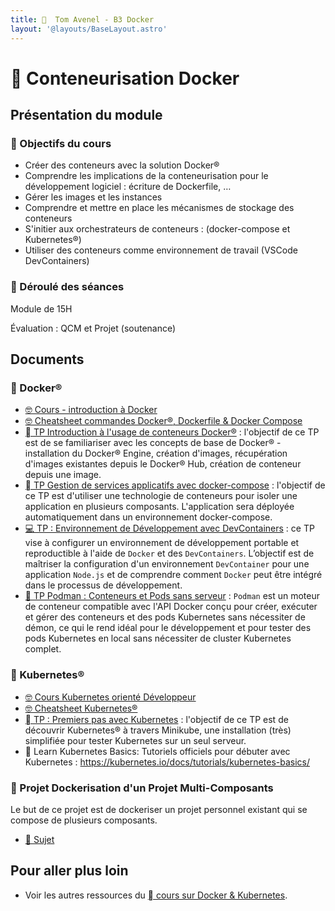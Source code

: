 ```yaml
---
title:   Tom Avenel - B3 Docker
layout: '@layouts/BaseLayout.astro'
---
```


#   Conteneurisation Docker

## Présentation du module

### 🎯 Objectifs du cours
 
- Créer des conteneurs avec la solution Docker®
- Comprendre les implications de la conteneurisation pour le développement logiciel : écriture de Dockerfile, …
- Gérer les images et les instances 
- Comprendre et mettre en place les mécanismes de stockage des conteneurs
- S'initier aux orchestrateurs de conteneurs : (docker-compose et Kubernetes®)
- Utiliser des conteneurs comme environnement de travail (VSCode DevContainers)

### 📅 Déroulé des séances

Module de 15H

Évaluation : QCM et Projet (soutenance)

## Documents

###   Docker®

- [🤓 Cours - introduction à Docker](/cours/docker/docker-cours)
- [🤓 Cheatsheet commandes Docker®, Dockerfile & Docker Compose](/cours/docker/docker-cheatsheet)
- [  TP Introduction à l'usage de conteneurs Docker®](/cours/docker/tp_docker) : l'objectif de ce TP est de se familiariser avec les concepts de base de Docker® - installation du Docker® Engine, création d'images, récupération d'images existantes depuis le Docker® Hub, création de conteneur depuis une image.
- [  TP Gestion de services applicatifs avec docker-compose](/cours/docker/tp_docker-compose) : l'objectif de ce TP est d'utiliser une technologie de conteneurs pour isoler une application en plusieurs composants. L'application sera déployée automatiquement dans un environnement docker-compose.
- [💻 TP : Environnement de Développement avec DevContainers](/cours/docker/tp_devcontainer) : ce TP vise à configurer un environnement de développement portable et reproductible à l'aide de `Docker` et des `DevContainers`. L’objectif est de maîtriser la configuration d'un environnement `DevContainer` pour une application `Node.js` et de comprendre comment `Docker` peut être intégré dans le processus de développement.
- [🚢 TP Podman : Conteneurs et Pods sans serveur](/cours/docker/tp_podman) : `Podman` est un moteur de conteneur compatible avec l'API Docker conçu pour créer, exécuter et gérer des conteneurs et des pods Kubernetes sans nécessiter de démon, ce qui le rend idéal pour le développement et pour tester des pods Kubernetes en local sans nécessiter de cluster Kubernetes complet.

### 󱃾 Kubernetes® 

- [🤓 Cours Kubernetes orienté Développeur](/cours/docker/kubernetes-cours-dev)
- [🤓 Cheatsheet Kubernetes®](/cours/docker/kubernetes-cheatsheet)
- [󱃾  TP : Premiers pas avec Kubernetes](/cours/docker/tp_k8s) : l'objectif de ce TP est de découvrir Kubernetes® à travers Minikube, une installation (très) simplifiée pour tester Kubernetes sur un seul serveur.
- 󱃾  Learn Kubernetes Basics: Tutoriels officiels pour débuter avec Kubernetes : <https://kubernetes.io/docs/tutorials/kubernetes-basics/>

### 📌 Projet Dockerisation d'un Projet Multi-Composants

Le but de ce projet est de dockeriser un projet personnel existant qui se compose de plusieurs composants. 

- [📄 Sujet](/cours/docker/projet_docker_dev)

## Pour aller plus loin

- Voir les autres ressources du [  cours sur Docker & Kubernetes](/cours/docker).
